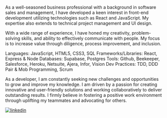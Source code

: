 As a well-seasoned business professional with a background in software sales and management, I have developed a keen interest in front-end development utilizing technologies such as React and JavaScript. My expertise also extends to technical project management and UI design.

With a wide range of experience, I have honed my creativity, problem-solving skills, and ability to effectively communicate with people. My focus is to increase value through diligence, process improvement, and inclusion. 




Languages: JavaScript, HTML5, CSS3, SQL
Frameworks/Libraries: React, Express & Node
Databases: Supabase, Postgres
Tools: Github, Beekeeper, Salesforce, Heroku, Netsuite, Ajera, Infor, Vision
Dev Practices: TDD, DDD Pair & Mob Programming, Scrum

As a developer, I am constantly seeking new challenges and opportunities to grow and improve my knowledge. I am driven by a passion for creating innovative and user-friendly solutions and working collaboratively to deliver outstanding results. I firmly believe in fostering a positive work environment through uplifting my teammates and advocating for others. 


<a href="https://linkedin.com/in/zachary-sultan" target="_blank">
  <img src=https://img.shields.io/badge/linkedin-%231E77B5.svg?&style=for-the-badge&logo=linkedin&logoColor=white alt=linkedin style="margin-left: auto;" />
</a>
